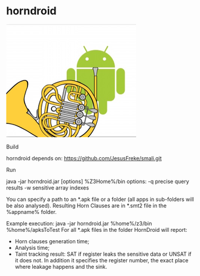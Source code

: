 # horndroid
![logo](/logo.png?raw=true "")

Build

horndroid depends on:
https://github.com/JesusFreke/smali.git

Run

java -jar horndroid.jar [options] %Z3Home%/bin <apk-file>
options:
-q precise query results
-w sensitive array indexes

You can specify a path to an *.apk file or a folder (all apps in sub-folders will be also analysed).
Resulting Horn Clauses are in *.smt2 file in the %appname% folder.

Example execution:
java -jar horndroid.jar %home%/z3/bin %home%/apksToTest
For all *.apk files in the folder HornDroid will report:
- Horn clauses generation time;
- Analysis time;
- Taint tracking result: SAT if register leaks the sensitive data or UNSAT if it does not. In addition it specifies the register number, the exact place where leakage happens and the sink.
